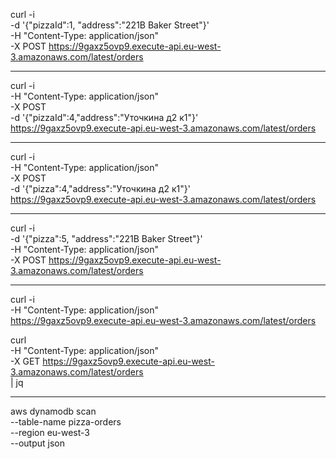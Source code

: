 curl -i \
-d '{"pizzaId":1, "address":"221B Baker Street"}' \
-H "Content-Type: application/json" \
-X POST https://9gaxz5ovp9.execute-api.eu-west-3.amazonaws.com/latest/orders

---

curl -i \
-H "Content-Type: application/json" \
-X POST \
-d '{"pizzaId":4,"address":"Уточкина д2 к1"}' \
https://9gaxz5ovp9.execute-api.eu-west-3.amazonaws.com/latest/orders

---

curl -i \
-H "Content-Type: application/json" \
-X POST \
-d '{"pizza":4,"address":"Уточкина д2 к1"}' \
https://9gaxz5ovp9.execute-api.eu-west-3.amazonaws.com/latest/orders

---

curl -i \
-d '{"pizza":5, "address":"221B Baker Street"}' \
-H "Content-Type: application/json" \
-X POST https://9gaxz5ovp9.execute-api.eu-west-3.amazonaws.com/latest/orders

---

curl -i \
-H "Content-Type: application/json" \
https://9gaxz5ovp9.execute-api.eu-west-3.amazonaws.com/latest/orders

curl \
-H "Content-Type: application/json" \
-X GET https://9gaxz5ovp9.execute-api.eu-west-3.amazonaws.com/latest/orders \
| jq

---

aws dynamodb scan \
--table-name pizza-orders \
--region eu-west-3 \
--output json
